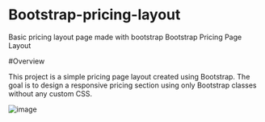 # Bootstrap-pricing-layout
Basic pricing layout page made with bootstrap
Bootstrap Pricing Page Layout

#Overview

This project is a simple pricing page layout created using Bootstrap. The goal is to design a responsive pricing section using only Bootstrap classes without any custom CSS.

![image](https://github.com/user-attachments/assets/4f2a2b80-0c18-4fe4-87b3-3c3712fa422d)


